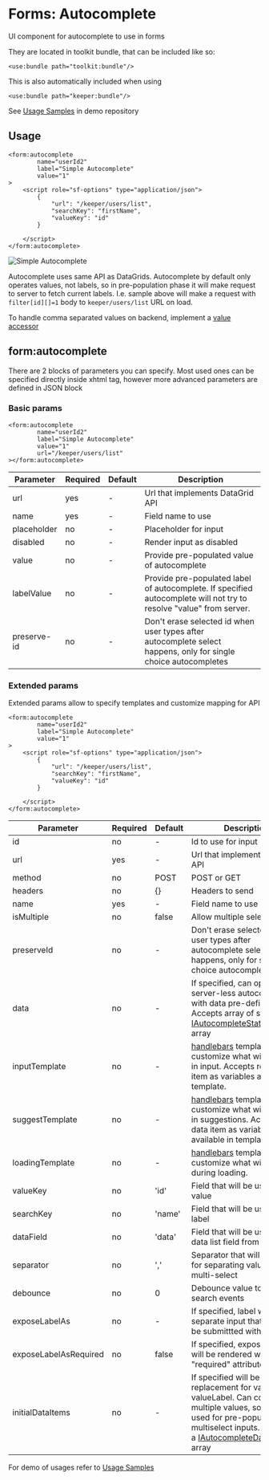 # Forms: Autocomplete

UI component for autocomplete to use in forms

They are located in toolkit bundle, that can be included like so:

```xhtml
<use:bundle path="toolkit:bundle"/>
```

This is also automatically included when using

```xhtml
<use:bundle path="keeper:bundle"/>
```

See [Usage Samples](https://github.com/spiral/app-keeper/blob/master/app/views/keeper/showcase/autocomplete.dark.php) in
demo repository

## Usage

```xhtml
<form:autocomplete
        name="userId2"
        label="Simple Autocomplete"
        value="1"
>
    <script role="sf-options" type="application/json">
        {
            "url": "/keeper/users/list",
            "searchKey": "firstName",
            "valueKey": "id"
        }
    
    </script>
</form:autocomplete>
```

![Simple Autocomplete](https://user-images.githubusercontent.com/16134699/103222721-b7c27180-4935-11eb-8406-8bdf21952c1e.png)

Autocomplete uses same API as DataGrids. Autocomplete by default only operates values, not labels, so in pre-population
phase it will make request to server to fetch current labels. I.e. sample above will make a request
with `filter[id][]=1` body to `keeper/users/list` URL on load.

To handle comma separated values on backend, implement a [value accessor](/component/data-grid#value-accessors)

## form:autocomplete

There are 2 blocks of parameters you can specify.
Most used ones can be specified directly inside xhtml tag, however more advanced parameters are defined in JSON block

### Basic params

```xhtml
<form:autocomplete
        name="userId2"
        label="Simple Autocomplete"
        value="1"
        url="/keeper/users/list"
></form:autocomplete>
```

| Parameter   | Required | Default | Description                                                                                                         |
|-------------|----------|---------|---------------------------------------------------------------------------------------------------------------------|
| url         | yes      | -       | Url that implements DataGrid API                                                                                    |
| name        | yes      | -       | Field name to use                                                                                                   |
| placeholder | no       | -       | Placeholder for input                                                                                               |
| disabled    | no       | -       | Render input as disabled                                                                                            |
| value       | no       | -       | Provide pre-populated value of autocomplete                                                                         |
| labelValue  | no       | -       | Provide pre-populated label of autocomplete. If specified autocomplete will not try to resolve "value" from server. |
| preserve-id | no       | -       | Don't erase selected id when user types after autocomplete select happens, only for single choice autocompletes     |

### Extended params

Extended params allow to specify templates and customize mapping for API

```xhtml
<form:autocomplete
        name="userId2"
        label="Simple Autocomplete"
        value="1"
>
    <script role="sf-options" type="application/json">
        {
            "url": "/keeper/users/list",
            "searchKey": "firstName",
            "valueKey": "id"
        }
    
    </script>
</form:autocomplete>
```

| Parameter             | Required | Default | Description                                                                                                                                                                                                                                                                        |
|-----------------------|----------|---------|------------------------------------------------------------------------------------------------------------------------------------------------------------------------------------------------------------------------------------------------------------------------------------|
| id                    | no       | -       | Id to use for input                                                                                                                                                                                                                                                                |
| url                   | yes      | -       | Url that implements DataGrid API                                                                                                                                                                                                                                                   |
| method                | no       | POST    | POST or GET                                                                                                                                                                                                                                                                        |
| headers               | no       | {}      | Headers to send                                                                                                                                                                                                                                                                    |
| name                  | yes      | -       | Field name to use                                                                                                                                                                                                                                                                  |
| isMultiple            | no       | false   | Allow multiple selections                                                                                                                                                                                                                                                          |
| preserveId            | no       | -       | Don't erase selected id when user types after autocomplete select happens, only for single choice autocompletes                                                                                                                                                                    |
| data                  | no       | -       | If specified, can operate as server-less autocomplete with data pre-defined. Accepts array of strings or [IAutocompleteStaticDataItem](https://github.com/spiral/toolkit/blob/master/packages/autocomplete/src/types.ts#L3) array                                                  |
| inputTemplate         | no       | -       | [handlebars](https://handlebarsjs.com/) template to customize what will display in input. Accepts row data item as variables available in template.                                                                                                                                |
| suggestTemplate       | no       | -       | [handlebars](https://handlebarsjs.com/) template to customize what will display in suggestions. Accepts row data item as variables available in template.                                                                                                                          |
| loadingTemplate       | no       | -       | [handlebars](https://handlebarsjs.com/) template to customize what will display during loading.                                                                                                                                                                                    |
| valueKey              | no       | 'id'    | Field that will be used as value                                                                                                                                                                                                                                                   |
| searchKey             | no       | 'name'  | Field that will be used as label                                                                                                                                                                                                                                                   |
| dataField             | no       | 'data'  | Field that will be used as data list field from response                                                                                                                                                                                                                           |
| separator             | no       | ','     | Separator that will be used for separating values in multi-select                                                                                                                                                                                                                  |
| debounce              | no       | 0       | Debounce value to throttle search events                                                                                                                                                                                                                                           |
| exposeLabelAs         | no       | -       | If specified, label will have a separate input that also will be submittted with a form                                                                                                                                                                                            |
| exposeLabelAsRequired | no       | false   | If specified, exposed label will be rendered with "required" attribute                                                                                                                                                                                                             |
| initialDataItems      | no       | -       | If specified will be used as replacement for value + valueLabel. Can contain multiple values, so can be used for pre-populating multiselect inputs. Should be a [IAutocompleteDataItem](https://github.com/spiral/toolkit/blob/master/packages/autocomplete/src/types.ts#L9) array |

For demo of usages refer
to [Usage Samples](https://github.com/spiral/app-keeper/blob/master/app/views/keeper/showcase/autocomplete.dark.php) 

